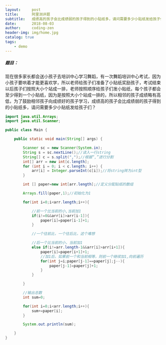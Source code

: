 ```yaml
---
layout:     post
title:      阿里测评题
subtitle:   成绩高的孩子会比成绩弱的孩子得到的小贴纸多，请问需要多少小贴纸发给孩子们？  
date:       2018-08-03
author:     coding-zen
header-img: img/home.jpg
catalog: true
tags:
    - demo
---
```





##### 题目：  

现在很多家长都会送小孩子去培训中心学习舞蹈，有一次舞蹈培训中心考试，因为小孩子要哄着才能更喜欢学，所以老师给孩子们准备了小贴纸奖励孩子，考试结束以后孩子们按照大小个站成一排，老师按照顺序给孩子们发小贴纸，每个孩子都会至少得到一个小贴纸，因为是按照大小个站成一排的，所以相邻的孩子成绩略有高低，为了鼓励相邻孩子向成绩好的孩子学习，成绩高的孩子会比成绩弱的孩子得到的小贴纸多，请问需要多少小贴纸发给孩子们？ 

```java
import java.util.Arrays;
import java.util.Scanner;

public class Main {

    public static void main(String[] args) {

        Scanner sc = new Scanner(System.in);
        String s = sc.nextLine();//读入一行string
        String[] c = s.split(",");//根据“,”进行分割
        int[] arr = new int[c.length];
        for (int i = 0; i < c.length; i++) {
            arr[i] = Integer.parseInt(c[i]);//将string转为int型
        }

        int [] paper=new int[arr.length];//定义分配贴纸的数组

        Arrays.fill(paper,1);//初始化为1

        for(int i=0;i<arr.length;i++){

            //前一个比当前的小,当前加1
            if(i!=0&&arr[i]>arr[i-1]){
                paper[i]=paper[i-1]+1;
            }

            //一个往前比，一个往后比，这个难想

            //后一个比当前的小，当前加1
            else if(i!=arr.length-1&&arr[i]>arr[i+1]){
                paper[i]=paper[i+1]+1;
                //加1后，如果前一个和当前相等，则前一个继续加1,向前遍历
                for(int j=i;paper[j-1]==paper[j];j--){
                    paper[j-1]=paper[j]+1;
                }
            }

        }

        //输出总数
        int sum=0;

        for(int i=0;i<arr.length;i++){
            sum+=paper[i];
        }

        System.out.println(sum);

    }
}
```

